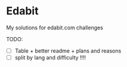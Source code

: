 # Edabit
My solutions for edabit.com challenges 

TODO: 
- [ ] Table + better readme + plans and reasons
- [ ] split by lang and difficulty !!!!
